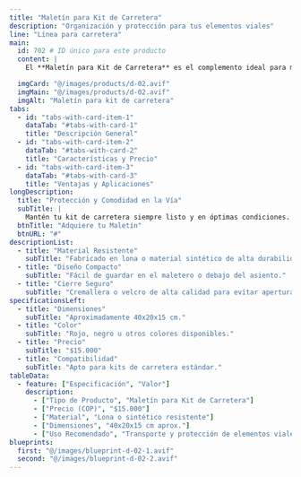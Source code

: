 ```yaml
---
title: "Maletín para Kit de Carretera"
description: "Organización y protección para tus elementos viales"
line: "Línea para carretera"
main:
  id: 702 # ID único para este producto
  content: |
    El **Maletín para Kit de Carretera** es el complemento ideal para mantener todos los elementos de seguridad organizados y protegidos. Fabricado en material resistente, facilita el transporte y almacenamiento del kit en tu vehículo.

  imgCard: "@/images/products/d-02.avif"
  imgMain: "@/images/products/d-02.avif"
  imgAlt: "Maletín para kit de carretera"
tabs:
  - id: "tabs-with-card-item-1"
    dataTab: "#tabs-with-card-1"
    title: "Descripción General"
  - id: "tabs-with-card-item-2"
    dataTab: "#tabs-with-card-2"
    title: "Características y Precio"
  - id: "tabs-with-card-item-3"
    dataTab: "#tabs-with-card-3"
    title: "Ventajas y Aplicaciones"
longDescription:
  title: "Protección y Comodidad en la Vía"
  subTitle: |
    Mantén tu kit de carretera siempre listo y en óptimas condiciones. El maletín está diseñado para soportar el uso diario y proteger los elementos de la humedad, polvo y golpes, asegurando su durabilidad y fácil acceso en caso de emergencia.
  btnTitle: "Adquiere tu Maletín"
  btnURL: "#"
descriptionList:
  - title: "Material Resistente"
    subTitle: "Fabricado en lona o material sintético de alta durabilidad."
  - title: "Diseño Compacto"
    subTitle: "Fácil de guardar en el maletero o debajo del asiento."
  - title: "Cierre Seguro"
    subTitle: "Cremallera o velcro de alta calidad para evitar aperturas accidentales."
specificationsLeft:
  - title: "Dimensiones"
    subTitle: "Aproximadamente 40x20x15 cm."
  - title: "Color"
    subTitle: "Rojo, negro u otros colores disponibles."
  - title: "Precio"
    subTitle: "$15.000"
  - title: "Compatibilidad"
    subTitle: "Apto para kits de carretera estándar."
tableData:
  - feature: ["Especificación", "Valor"]
    description:
      - ["Tipo de Producto", "Maletín para Kit de Carretera"]
      - ["Precio (COP)", "$15.000"]
      - ["Material", "Lona o sintético resistente"]
      - ["Dimensiones", "40x20x15 cm aprox."]
      - ["Uso Recomendado", "Transporte y protección de elementos viales"]
blueprints:
  first: "@/images/blueprint-d-02-1.avif"
  second: "@/images/blueprint-d-02-2.avif"
---
```



